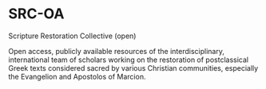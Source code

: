 # SRC-OA
Scripture Restoration Collective (open)

Open access, publicly available resources of the interdisciplinary, international team of scholars working on the restoration of postclassical Greek texts considered sacred by various Christian communities, especially the Evangelion and Apostolos of Marcion.

